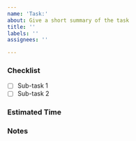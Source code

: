 ```yaml
---
name: 'Task:'
about: Give a short summary of the task
title: ''
labels: ''
assignees: ''

---
```


### Checklist
- [ ] Sub-task 1
- [ ] Sub-task 2

### Estimated Time


### Notes
